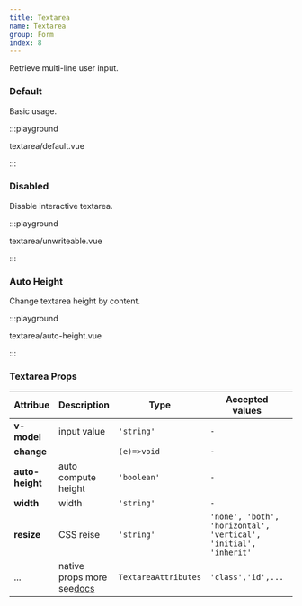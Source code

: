 ```yaml
---
title: Textarea
name: Textarea
group: Form
index: 8
---
```


Retrieve multi-line user input.

### Default

Basic usage.

:::playground

textarea/default.vue

:::

### Disabled

Disable interactive textarea.

:::playground

textarea/unwriteable.vue

:::

### Auto Height

Change textarea height by content.

:::playground

textarea/auto-height.vue

:::

### Textarea Props

| Attribue        | Description                                                                                     | Type                 | Accepted values                                                  | Default  |
| --------------- | ----------------------------------------------------------------------------------------------- | -------------------- | ---------------------------------------------------------------- | -------- |
| **v-model**     | input value                                                                                     | `'string'`           | `-`                                                              | `''`     |
| **change**      |                                                                                                 | `(e)=>void`          | `-`                                                              | `-`      |
| **auto-height** | auto compute height                                                                             | `'boolean'`          | `-`                                                              | `-`      |
| **width**       | width                                                                                           | `'string'`           | `-`                                                              | `-`      |
| **resize**      | CSS reise                                                                                       | `'string'`           | `'none', 'both', 'horizontal', 'vertical', 'initial', 'inherit'` | `'none'` |
| ...             | native props more see[docs](https://developer.mozilla.org/en-US/docs/Web/HTML/Element/textarea) | `TextareaAttributes` | `'class','id',...`                                               | `-`      |
